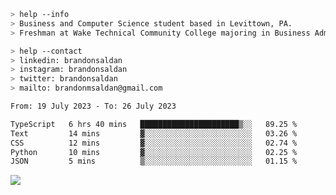 ````bash
> help --info
> Business and Computer Science student based in Levittown, PA.
> Freshman at Wake Technical Community College majoring in Business Administration.
````

````bash
> help --contact
> linkedin: brandonsaldan
> instagram: brandonsaldan
> twitter: brandonsaldan
> mailto: brandonmsaldan@gmail.com
````

<!--START_SECTION:waka-->

```txt
From: 19 July 2023 - To: 26 July 2023

TypeScript   6 hrs 40 mins   ██████████████████████▒░░   89.25 %
Text         14 mins         ▓░░░░░░░░░░░░░░░░░░░░░░░░   03.26 %
CSS          12 mins         ▓░░░░░░░░░░░░░░░░░░░░░░░░   02.74 %
Python       10 mins         ▓░░░░░░░░░░░░░░░░░░░░░░░░   02.25 %
JSON         5 mins          ▒░░░░░░░░░░░░░░░░░░░░░░░░   01.15 %
```

<!--END_SECTION:waka-->

![](https://komarev.com/ghpvc/?username=brandonsaldan&color=6A8AFF)
